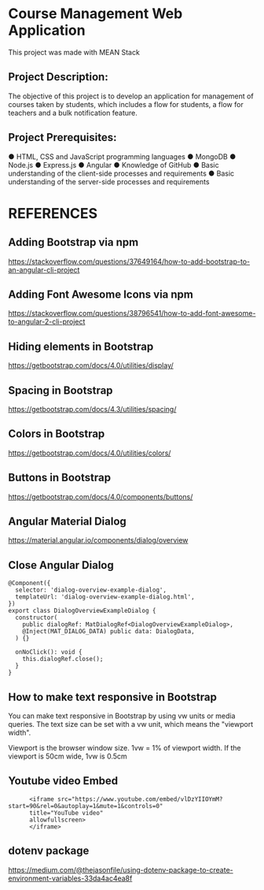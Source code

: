 # Course Management Web Application

This project was made with MEAN Stack

## Project Description:

The objective of this project is to develop an application for management of courses taken by students, which includes a flow for students, a flow for teachers and a bulk notification feature.

## Project Prerequisites:

● HTML, CSS and JavaScript programming languages
● MongoDB
● Node.js
● Express.js
● Angular
● Knowledge of GitHub
● Basic understanding of the client-side processes and requirements
● Basic understanding of the server-side processes and requirements

# REFERENCES

## Adding Bootstrap via npm
https://stackoverflow.com/questions/37649164/how-to-add-bootstrap-to-an-angular-cli-project

## Adding Font Awesome Icons via npm
https://stackoverflow.com/questions/38796541/how-to-add-font-awesome-to-angular-2-cli-project

## Hiding elements in Bootstrap
https://getbootstrap.com/docs/4.0/utilities/display/

## Spacing in Bootstrap
https://getbootstrap.com/docs/4.3/utilities/spacing/

## Colors in Bootstrap
https://getbootstrap.com/docs/4.0/utilities/colors/

## Buttons in Bootstrap
https://getbootstrap.com/docs/4.0/components/buttons/

## Angular Material Dialog
https://material.angular.io/components/dialog/overview

## Close Angular Dialog
```
@Component({
  selector: 'dialog-overview-example-dialog',
  templateUrl: 'dialog-overview-example-dialog.html',
})
export class DialogOverviewExampleDialog {
  constructor(
    public dialogRef: MatDialogRef<DialogOverviewExampleDialog>,
    @Inject(MAT_DIALOG_DATA) public data: DialogData,
  ) {}

  onNoClick(): void {
    this.dialogRef.close();
  }
}
```

## How to make text responsive in Bootstrap

You can make text responsive in Bootstrap by using vw units or media queries.
The text size can be set with a vw unit, which means the "viewport width".

Viewport is the browser window size. 1vw = 1% of viewport width. If the viewport is 50cm wide, 1vw is 0.5cm

## Youtube video Embed
```
      <iframe src="https://www.youtube.com/embed/vlDzYIIOYmM?start=90&rel=0&autoplay=1&mute=1&controls=0"
      title="YouTube video"
      allowfullscreen>
      </iframe>
```
## dotenv package
https://medium.com/@thejasonfile/using-dotenv-package-to-create-environment-variables-33da4ac4ea8f